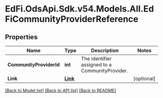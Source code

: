 # EdFi.OdsApi.Sdk.v54.Models.All.EdFiCommunityProviderReference

## Properties

Name | Type | Description | Notes
------------ | ------------- | ------------- | -------------
**CommunityProviderId** | **int** | The identifier assigned to a CommunityProvider. | 
**Link** | [**Link**](Link.md) |  | [optional] 

[[Back to Model list]](../../README.md#documentation-for-models) [[Back to API list]](../../README.md#documentation-for-api-endpoints) [[Back to README]](../../README.md)

